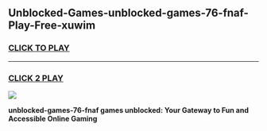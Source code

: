 
## Unblocked-Games-unblocked-games-76-fnaf-Play-Free-xuwim
<h3>
<a href="https://premium76.site?title=unblocked-games-76-fnaf&ref=17A">CLICK TO PLAY</a></h3>
<hr>

<h3>
<a href="https://premium76.site?title=unblocked-games-76-fnaf&ref=17A">CLICK 2 PLAY</a>
  
</h3>

<a href="https://premium76.site?title=unblocked-games-76-fnaf&ref=17A"><img src="https://clearcache.store/games.png"></a>


**unblocked-games-76-fnaf games unblocked: Your Gateway to Fun and Accessible Online Gaming**
